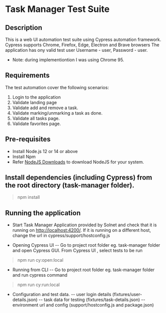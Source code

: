 # Task Manager Test Suite

## Description
This is a web UI automation test suite using Cypress automation framework. Cypress supports Chrome, Firefox, Edge, Electron and Brave browsers
The application has ony valid test user Username - user, Password - user.
- Note: during implementiontion I was using Chrome 95.

## Requirements
The test automation cover the following scenarios:
1. Login to the application
1. Validate landing page
1. Validate add and remove a task.
1. Validate marking/unmarking a task as done.
1. Validate all tasks page.
1. Validate favorites page.

## Pre-requisites
- Install Node.js 12 or 14 or above
- Install Npm
- Refer [NodeJS Downloads](https://nodejs.org/en/download/) to download NodeJS for your system.

## Install dependencies (including Cypress) from the root directory (task-manager folder).
> npm install

## Running the application
- Start Task Manager Application provided by Solnet and check that it is running on [http://localhost:4200/](http://localhost:4200/). If it is running on a different host, change the url in cypress/support/hostconfig.js

- Opening Cypress UI
-- Go to project root folder eg. task-manager folder and open Cypress GUI. From Cypress UI , select tests to be run
> npm run cy:open:local

- Running from CLI
-- Go to project root folder eg. task-manager folder and run cypress command
> npm run cy:run:local

- Configuration and test data.
-- user login details (fixtures/user-details.json)
-- task data for testing (fixtures/task-details.json)
-- environment url and config (support/hostconfig.js and package.json)
